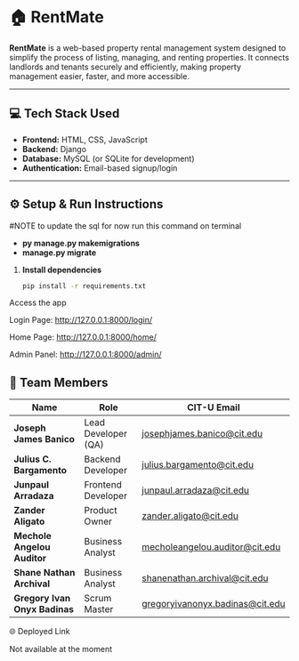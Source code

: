 # 🏠 RentMate

**RentMate** is a web-based property rental management system designed to simplify the process of listing, managing, and renting properties. It connects landlords and tenants securely and efficiently, making property management easier, faster, and more accessible.

---

## 💻 Tech Stack Used
- **Frontend:** HTML, CSS, JavaScript  
- **Backend:** Django  
- **Database:** MySQL (or SQLite for development)  
- **Authentication:** Email-based signup/login  

---

## ⚙️ Setup & Run Instructions
#NOTE 
to update the sql for now run this command on terminal
- **py manage.py makemigrations**
- **manage.py migrate**

1. **Install dependencies**
   ```bash
   pip install -r requirements.txt

Access the app

Login Page: http://127.0.0.1:8000/login/

Home Page: http://127.0.0.1:8000/home/

Admin Panel: http://127.0.0.1:8000/admin/

## 👥 Team Members
| Name                          | Role                | CIT-U Email |
| ----------------------------- | ------------------- | ------------ |
| **Joseph James Banico**       | Lead Developer (QA) | josephjames.banico@cit.edu |
| **Julius C. Bargamento**      | Backend Developer   | julius.bargamento@cit.edu |
| **Junpaul Arradaza**          | Frontend Developer  | junpaul.arradaza@cit.edu |
| **Zander Aligato**            | Product Owner       | zander.aligato@cit.edu |
| **Mechole Angelou Auditor**   | Business Analyst    | mecholeangelou.auditor@cit.edu |
| **Shane Nathan Archival**     | Business Analyst    | shanenathan.archival@cit.edu |
| **Gregory Ivan Onyx Badinas** | Scrum Master        | gregoryivanonyx.badinas@cit.edu |



🌐 Deployed Link

Not available at the moment
